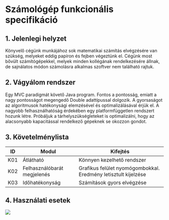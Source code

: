 # Számológép funkcionális specifikáció

## 1. Jelenlegi helyzet
Könyvelő cégünk munkájához sok matematikai számítás elvégzésére van szükség, melyeket eddig papíron és fejben végeztünk el. Cégünk most bővült számítógépekkel, melyek minden kollégának rendelkezésére állnak, de sajnálatos módon számolásra alkalmas szoftver nem található rajtuk.


## 2. Vágyálom rendszer
Egy MVC paradigmát követő Java program. Fontos a pontosság, emiatt a nagy pontosságot megengedő Double adattípussal dolgozik. A gyorsaságot az algoritmusok hatékonysági elemzésével és optimalizálásával érjük el. A nagyobb felhasználhatóság érdekében egy platformfüggetlen rendszert hozunk létre. Próbáljuk a tárhelyszükségleteket is optimalizálni, hogy az alacsonyabb kapacitással rendelkező gépeknek se okozzon gondot.


## 3. Követelménylista
|ID|Modul|Kifejtés|
|--|-----|--------|
|K01|Átlátható|Könnyen kezelhető rendszer
|K02|Felhasználóbarát megjelenés|Grafikus felület nyomógombokkal. Eredmény letisztult kijelzése
|K03|Időhatékonyság|Számítások gyors elvégzése


## 4. Használati esetek
![](https://raw.githubusercontent.com/nehai-kettes-tankor/first-project/master/Documents/use-case.png)
